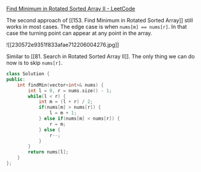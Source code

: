 [Find Minimum in Rotated Sorted Array II - LeetCode](https://leetcode.com/problems/find-minimum-in-rotated-sorted-array-ii/description/)

The second approach of [[153. Find Minimum in Rotated Sorted Array]] still works in most cases. The edge case is when `nums[m] == nums[r]`. In that case the turning point can appear at any point in the array. 

![[230572e9351f833afae712206004276.jpg]]

Similar to [[81. Search in Rotated Sorted Array II]]. The only thing we can do now is to skip `nums[r]`. 

```cpp
class Solution {
public:
    int findMin(vector<int>& nums) {
        int l = 0, r = nums.size() - 1;
        while(l < r) {
            int m = (l + r) / 2;
            if(nums[m] > nums[r]) {
                l = m + 1;
            } else if(nums[m] < nums[r]) {
                r = m;
            } else {
                r--;
            }
        }
        return nums[l];
    }
};
```